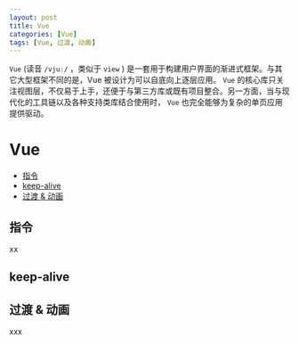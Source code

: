```yaml
---
layout: post
title: Vue
categories: [Vue]
tags: [Vue, 过渡, 动画]
---
```


``Vue``  (读音 ``/vjuː/`` ，类似于  ``view`` ) 是一套用于构建用户界面的渐进式框架。与其它大型框架不同的是，Vue 被设计为可以自底向上逐层应用。 ``Vue`` 的核心库只关注视图层，不仅易于上手，还便于与第三方库或既有项目整合。另一方面，当与现代化的工具链以及各种支持类库结合使用时， ``Vue`` 也完全能够为复杂的单页应用提供驱动。

# Vue
+ [指令](#指令)
+ [keep-alive](#keep-alive)
+ [过渡 & 动画](#过渡--动画)



## 指令
xx



## keep-alive




## 过渡 & 动画
xxx